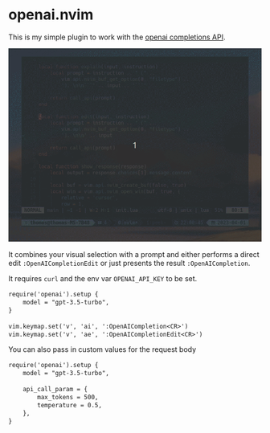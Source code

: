 # openai.nvim

This is my simple plugin to work with the [openai completions API](https://platform.openai.com/docs/api-reference/completions).

![A demo using the plugin](./demo.gif)

It combines your visual selection with a prompt and either performs a direct edit `:OpenAICompletionEdit` or just presents the result `:OpenAICompletion`.

It requires `curl` and the env var `OPENAI_API_KEY` to be set.

```
require('openai').setup {
    model = "gpt-3.5-turbo",
}

vim.keymap.set('v', 'ai', ':OpenAICompletion<CR>')
vim.keymap.set('v', 'ae', ':OpenAICompletionEdit<CR>')
```

You can also pass in custom values for the request body
```
require('openai').setup {
    model = "gpt-3.5-turbo",

    api_call_param = {
        max_tokens = 500,
        temperature = 0.5,
    },
}
```
